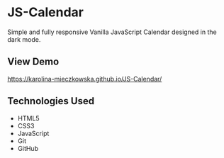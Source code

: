 # JS-Calendar
Simple and fully responsive Vanilla JavaScript Calendar designed in the dark mode.

## View Demo
https://karolina-mieczkowska.github.io/JS-Calendar/

## Technologies Used
* HTML5
* CSS3
* JavaScript
* Git
* GitHub